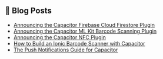 <!--
# Capawesome

**Here are some ideas to get you started:**

🙋‍♀️ A short introduction - what is your organization all about?
🌈 Contribution guidelines - how can the community get involved?
👩‍💻 Useful resources - where can the community find your docs? Is there anything else the community should know?
🍿 Fun facts - what does your team eat for breakfast?
🧙 Remember, you can do mighty things with the power of [Markdown](https://docs.github.com/github/writing-on-github/getting-started-with-writing-and-formatting-on-github/basic-writing-and-formatting-syntax)
-->

## 📕  Blog Posts

<!-- BLOG-POST-LIST:START -->
- [Announcing the Capacitor Firebase Cloud Firestore Plugin](https://capawesome.io/blog/announcing-the-capacitor-firebase-cloud-firestore-plugin/)
- [Announcing the Capacitor ML Kit Barcode Scanning Plugin](https://capawesome.io/blog/announcing-the-capacitor-mlkit-barcode-scanner-plugin/)
- [Announcing the Capacitor NFC Plugin](https://capawesome.io/blog/announcing-the-capacitor-nfc-plugin/)
- [How to Build an Ionic Barcode Scanner with Capacitor](https://ionic.io/blog/how-to-build-an-ionic-barcode-scanner-with-capacitor)
- [The Push Notifications Guide for Capacitor](https://capawesome.io/blog/the-push-notifications-guide-for-capacitor/)
<!-- BLOG-POST-LIST:END -->

